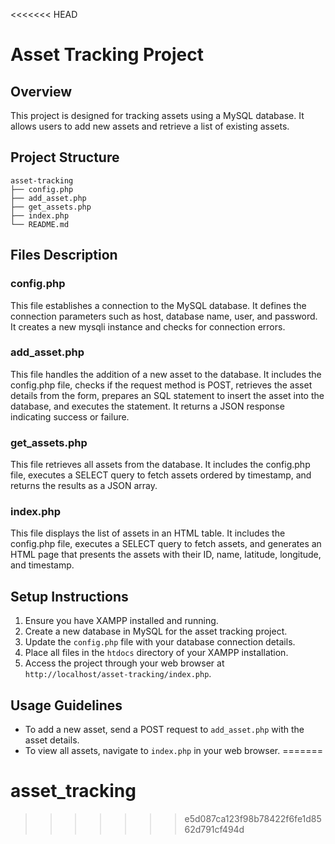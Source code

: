 <<<<<<< HEAD
# Asset Tracking Project

## Overview
This project is designed for tracking assets using a MySQL database. It allows users to add new assets and retrieve a list of existing assets.

## Project Structure
```
asset-tracking
├── config.php
├── add_asset.php
├── get_assets.php
├── index.php
└── README.md
```

## Files Description

### config.php
This file establishes a connection to the MySQL database. It defines the connection parameters such as host, database name, user, and password. It creates a new mysqli instance and checks for connection errors.

### add_asset.php
This file handles the addition of a new asset to the database. It includes the config.php file, checks if the request method is POST, retrieves the asset details from the form, prepares an SQL statement to insert the asset into the database, and executes the statement. It returns a JSON response indicating success or failure.

### get_assets.php
This file retrieves all assets from the database. It includes the config.php file, executes a SELECT query to fetch assets ordered by timestamp, and returns the results as a JSON array.

### index.php
This file displays the list of assets in an HTML table. It includes the config.php file, executes a SELECT query to fetch assets, and generates an HTML page that presents the assets with their ID, name, latitude, longitude, and timestamp.

## Setup Instructions
1. Ensure you have XAMPP installed and running.
2. Create a new database in MySQL for the asset tracking project.
3. Update the `config.php` file with your database connection details.
4. Place all files in the `htdocs` directory of your XAMPP installation.
5. Access the project through your web browser at `http://localhost/asset-tracking/index.php`.

## Usage Guidelines
- To add a new asset, send a POST request to `add_asset.php` with the asset details.
- To view all assets, navigate to `index.php` in your web browser.
=======
# asset_tracking
>>>>>>> e5d087ca123f98b78422f6fe1d8562d791cf494d
